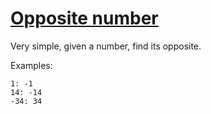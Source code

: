 # [Opposite number](https://www.codewars.com/kata/opposite-number "https://www.codewars.com/kata/56dec885c54a926dcd001095")

Very simple, given a number, find its opposite.

Examples:
```
1: -1
14: -14
-34: 34
```